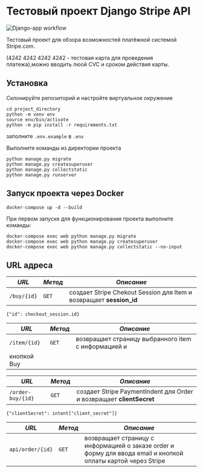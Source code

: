 # Тестовый проект Django Stripe API

![Django-app workflow](https://github.com/iricshkin/django-stripe-project/actions/workflows/djangostripe_workflows.yml/badge.svg)

Тестовый проект для обзора возможностей платёжной системой Stripe.com.

(4242 4242 4242 4242 - тестовая карта для проведения платежа),можно вводить люой CVC и сроком действия карты.

## Установка

Склонируйте репозиторий и настройте виртуальное окружение

```
сd project_directory
python -m venv env
source env/bin/activate
python -m pip install -r requirements.txt
```

заполните `.env.example` в `.env`

Выполните команды из директории проекта

```
python manage.py migrate
python manage.py createsuperuser
python manage.py collectstatic
python manage.py runserver
```

## Запуск проекта через Docker

```
docker-compose up -d --build
```

При первом запуске для функционирования проекта выполните команды:

```
docker-compose exec web python manage.py migrate
docker-compose exec web python manage.py createsuperuser
docker-compose exec web python manage.py collectstatic --no-input
```

## URL адреса

| _URL_       | _Метод_ | _Описание_                                                          |
| ----------- | ------- | ------------------------------------------------------------------- |
| `/buy/{id}` | `GET`   | создает Stripe Chekout Session для Item и возвращает **session_id** |

```
{"id": checkout_session.id}
```

| _URL_        | _Метод_ | _Описание_                                          |
| ------------ | ------- | --------------------------------------------------- |
| `/item/{id}` | `GET`   | возвращает страницу выбранного item c информацией и |
| кнопкой Buy  |

| _URL_             | _Метод_ | _Описание_                                                           |
| ----------------- | ------- | -------------------------------------------------------------------- |
| `/order-buy/{id}` | `GET`   | создает Stripe PaymentIndent для Order и возвращает **clientSecret** |

```
{"clientSecret": intent["client_secret"]}
```

| _URL_            | _Метод_ | _Описание_                                                                                                    |
| ---------------- | ------- | ------------------------------------------------------------------------------------------------------------- |
| `api/order/{id}` | `GET`   | возвращает страницу c информацией о заказе order и форму для ввода email и кнопкой оплаты картой через Stripe |
